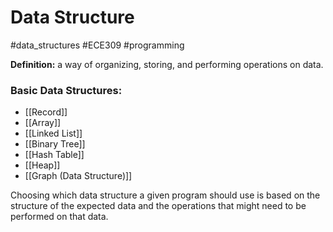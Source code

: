 # Data Structure
#data_structures #ECE309 #programming 

**Definition:** a way of organizing, storing, and performing operations on data.

### Basic Data Structures:
- [[Record]]
- [[Array]]
- [[Linked List]]
- [[Binary Tree]]
- [[Hash Table]]
- [[Heap]]
- [[Graph (Data Structure)]]

Choosing which data structure a given program should use is based on the structure of the expected data and the operations that might need to be performed on that data.